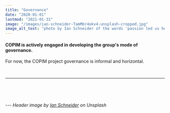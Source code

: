 ```yaml
---
title: "Governance"
date: "2020-01-01"
lastmod: "2021-01-31"
image: "/images/ian-schneider-TamMbr4okv4-unsplash-cropped.jpg"
image_alt_text: "photo by Ian Schneider of the words 'passion led us here' on a pavement"
---
```


#### COPIM is actively engaged in developing the group's mode of governance.

For now, the COPIM project governance is informal and horizontal.

&nbsp;  

---

&nbsp;

&nbsp;  


--- *Header image by [Ian Schneider](https://unsplash.com/photos/TamMbr4okv4) on Unsplash*
